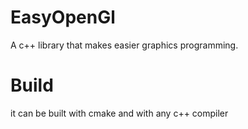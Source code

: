 # EasyOpenGl
A c++ library that makes easier graphics programming.

# Build
it can be built with cmake and with any c++ compiler
